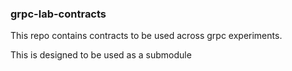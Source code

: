 ### grpc-lab-contracts

This repo contains contracts to be used across grpc experiments. 

This is designed to be used as a submodule